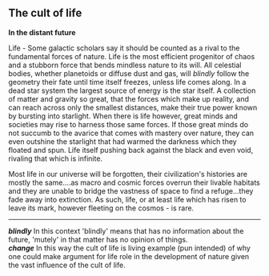 ## The cult of life

**In the distant future**

Life - Some galactic scholars say it should be counted as a rival to the fundamental forces of nature. Life is the most efficient progenitor of chaos and a stubborn force that bends mindless nature to its will. All celestial bodies, whether planetoids or diffuse dust and gas, will _blindly_  follow the geometry their fate until time itself freezes, unless life comes along. In a dead star system the largest source of energy is the star itself. A collection of matter and gravity so great, that the forces which make up reality, and can reach across only the smallest distances, make their true power known by bursting into starlight. When there is life however, great minds and societies may rise to harness those same forces. If those great minds do not succumb to the avarice that comes with mastery over nature, they can even outshine the starlight that had warmed the darkness which they floated and spun. Life itself pushing back against the black and even void, rivaling that which is infinite.

Most life in our universe will be forgotten, their civilization's histories are mostly the same....as macro and cosmic forces overrun their livable habitats and they are unable to bridge the vastness of space to find a refuge...they fade away into extinction. As such, life, or at least life which has risen to leave its mark, however fleeting on the cosmos - is rare.











------------------------------

**_blindly_** In this context 'blindly' means that has no information about the future, 'mutely' in that matter has no opinion of things.</br>
**_change_** In this way the cult of life is living example (pun intended) of why one could make argument for life role in the development of nature given the vast influence of the cult of life.

